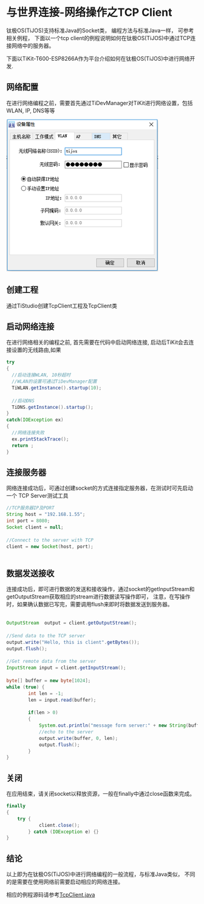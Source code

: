 #  与世界连接-网络操作之TCP Client

钛极OS(TiJOS)支持标准Java的Socket类， 编程方法与标准Java一样， 可参考相关例程， 下面以一个tcp client的例程说明如何在钛极OS(TiJOS)中通过TCP连接网络中的服务器。

下面以TiKit-T600-ESP8266A作为平台介绍如何在钛极OS(TiJOS)中进行网络开发.

## 网络配置

在进行网络编程之前，需要首先通过TiDevManager对TiKit进行网络设置，包括WLAN, IP, DNS等等

![network_settings](./img/network_settings.png)



## 创建工程

通过TiStudio创建TcpClient工程及TcpClient类



## 启动网络连接

在进行网络相关的编程之前, 首先需要在代码中启动网络连接, 启动后TiKit会去连接设置的无线路由,如果

```java
try
{
  //启动连接WLAN, 10秒超时
  //WLAN的设置可通过TiDevManager配置
  TiWLAN.getInstance().startup(10);

  //启动DNS
  TiDNS.getInstance().startup();
}
catch(IOException ex)
{
  //网络连接失败
  ex.printStackTrace();
  return ;
}
```



## 连接服务器

网络连接成功后，可通过创建socket的方式连接指定服务器，在测试时可先启动一个 TCP Server测试工具

```java
//TCP服务器IP及PORT
String host = "192.168.1.55";
int port = 8080;
Socket client = null;

//Connect to the server with TCP 
client = new Socket(host, port);
	
```



## 数据发送接收

连接成功后，即可进行数据的发送和接收操作，通过socket的getInputStream和getOutputStream获取相应的stream进行数据读写操作即可， 注意，在写操作时，如果确认数据已写完，需要调用flush来即时将数据发送到服务器。

```java

OutputStream  output = client.getOutputStream();
		
//Send data to the TCP server
output.write("Hello, this is client".getBytes());
output.flush();
			
//Get remote data from the server
InputStream input = client.getInputStream();
			
byte[] buffer = new byte[1024];
while (true) {
		int len = -1;
		len = input.read(buffer);
				
		if(len > 0)
		{
			System.out.println("message form server:" + new String(buffer, 0, len));
			//echo to the server
			output.write(buffer, 0, len);
			output.flush();
		}
}
```



## 关闭

在应用结束，请关闭socket以释放资源，一般在finally中通过close函数来完成。

```java
finally
{
	try {
			client.close();
		} catch (IOException e) {}
}
```

## 结论

以上即为在钛极OS(TiJOS)中进行网络编程的一般流程，与标准Java类似， 不同的是需要在使用网络前需要启动相应的网络连接。

相应的例程源码请参考[TcpClient.java](./src/TcpClient.java)